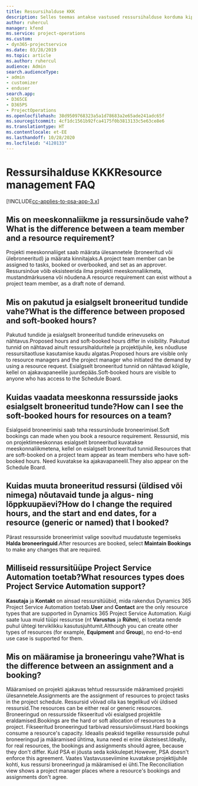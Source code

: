 ```yaml
---
title: Ressursihalduse KKK
description: Selles teemas antakse vastused ressursihalduse korduma kippuvatele küsimustele.
author: ruhercul
manager: kfend
ms.service: project-operations
ms.custom:
- dyn365-projectservice
ms.date: 03/28/2019
ms.topic: article
ms.author: ruhercul
audience: Admin
search.audienceType:
- admin
- customizer
- enduser
search.app:
- D365CE
- D365PS
- ProjectOperations
ms.openlocfilehash: 38d9509768323a5a1d78683a2e65ade241adc65f
ms.sourcegitcommit: 4cf1dc1561b92fca4175f0b3813133c5e63ce8e6
ms.translationtype: HT
ms.contentlocale: et-EE
ms.lasthandoff: 10/28/2020
ms.locfileid: "4120133"
---
```

# <a name="resource-management-faq"></a><span data-ttu-id="4faca-103">Ressursihalduse KKK</span><span class="sxs-lookup"><span data-stu-id="4faca-103">Resource management FAQ</span></span>

[!INCLUDE[cc-applies-to-psa-app-3.x](../includes/cc-applies-to-psa-app-3x.md)]

## <a name="what-is-the-difference-between-a-team-member-and-a-resource-requirement"></a><span data-ttu-id="4faca-104">Mis on meeskonnaliikme ja ressursinõude vahe?</span><span class="sxs-lookup"><span data-stu-id="4faca-104">What is the difference between a team member and a resource requirement?</span></span>

<span data-ttu-id="4faca-105">Projekti meeskonnaliiget saab määrata ülesannetele (broneeritud või ülebroneeritud) ja määrata kinnitajaks.</span><span class="sxs-lookup"><span data-stu-id="4faca-105">A project team member can be assigned to tasks, booked or overbooked, and set as an approver.</span></span> <span data-ttu-id="4faca-106">Ressursinõue võib eksisteerida ilma projekti meeskonnaliikmeta, mustandmärkusena või nõudena.</span><span class="sxs-lookup"><span data-stu-id="4faca-106">A resource requirement can exist without a project team member, as a draft note of demand.</span></span> 

## <a name="what-is-the-difference-between-proposed-and-soft-booked-hours"></a><span data-ttu-id="4faca-107">Mis on pakutud ja esialgselt broneeritud tundide vahe?</span><span class="sxs-lookup"><span data-stu-id="4faca-107">What is the difference between proposed and soft-booked hours?</span></span>

<span data-ttu-id="4faca-108">Pakutud tundide ja esialgselt broneeritud tundide erinevuseks on nähtavus.</span><span class="sxs-lookup"><span data-stu-id="4faca-108">Proposed hours and soft-booked hours differ in visibility.</span></span> <span data-ttu-id="4faca-109">Pakutud tunnid on nähtavad ainult ressursihalduritele ja projektijuhile, kes nõudluse ressursitaotluse kasutamise kaudu algatas.</span><span class="sxs-lookup"><span data-stu-id="4faca-109">Proposed hours are visible only to resource managers and the project manager who initiated the demand by using a resource request.</span></span> <span data-ttu-id="4faca-110">Esialgselt broneeritud tunnid on nähtavad kõigile, kellel on ajakavapaneelile juurdepääs.</span><span class="sxs-lookup"><span data-stu-id="4faca-110">Soft-booked hours are visible to anyone who has access to the Schedule Board.</span></span>

## <a name="how-can-i-see-the-soft-booked-hours-for-resources-on-a-team"></a><span data-ttu-id="4faca-111">Kuidas vaadata meeskonna ressursside jaoks esialgselt broneeritud tunde?</span><span class="sxs-lookup"><span data-stu-id="4faca-111">How can I see the soft-booked hours for resources on a team?</span></span>

<span data-ttu-id="4faca-112">Esialgseid broneerimisi saab teha ressursinõude broneerimisel.</span><span class="sxs-lookup"><span data-stu-id="4faca-112">Soft bookings can made when you book a resource requirement.</span></span> <span data-ttu-id="4faca-113">Ressursid, mis on projektimeeskonnas esialgselt broneeritud kuvatakse meeskonnaliikmetena, kellel on esialgselt broneeritud tunnid.</span><span class="sxs-lookup"><span data-stu-id="4faca-113">Resources that are soft-booked on a project team appear as team members who have soft-booked hours.</span></span> <span data-ttu-id="4faca-114">Need kuvatakse ka ajakavapaneelil.</span><span class="sxs-lookup"><span data-stu-id="4faca-114">They also appear on the Schedule Board.</span></span>

## <a name="how-do-i-change-the-required-hours-and-the-start-and-end-dates-for-a-resource-generic-or-named-that-i-booked"></a><span data-ttu-id="4faca-115">Kuidas muuta broneeritud ressursi (üldised või nimega) nõutavaid tunde ja algus- ning lõppkuupäevi?</span><span class="sxs-lookup"><span data-stu-id="4faca-115">How do I change the required hours, and the start and end dates, for a resource (generic or named) that I booked?</span></span>

<span data-ttu-id="4faca-116">Pärast ressursside broneerimist valige soovitud muudatuste tegemiseks **Halda broneeringuid**.</span><span class="sxs-lookup"><span data-stu-id="4faca-116">After resources are booked, select **Maintain Bookings** to make any changes that are required.</span></span>

## <a name="what-resources-types-does-project-service-automation-support"></a><span data-ttu-id="4faca-117">Milliseid ressursitüüpe Project Service Automation toetab?</span><span class="sxs-lookup"><span data-stu-id="4faca-117">What resources types does Project Service Automation support?</span></span>

<span data-ttu-id="4faca-118">**Kasutaja** ja **Kontakt** on ainsad ressursitüübid, mida rakendus Dynamics 365 Project Service Automation toetab.</span><span class="sxs-lookup"><span data-stu-id="4faca-118">**User** and **Contact** are the only resource types that are supported in Dynamics 365 Project Service Automation.</span></span> <span data-ttu-id="4faca-119">Kuigi saate luua muid tüüpi ressursse (nt **Varustus** ja **Rühm**), ei toetata nende puhul ühtegi terviklikku kasutusjuhtumit.</span><span class="sxs-lookup"><span data-stu-id="4faca-119">Although you can create other types of resources (for example, **Equipment** and **Group**), no end-to-end use case is supported for them.</span></span>

## <a name="what-is-the-difference-between-an-assignment-and-a-booking"></a><span data-ttu-id="4faca-120">Mis on määramise ja broneeringu vahe?</span><span class="sxs-lookup"><span data-stu-id="4faca-120">What is the difference between an assignment and a booking?</span></span>

<span data-ttu-id="4faca-121">Määramised on projekti ajakavas tehtud ressursside määramised projekti ülesannetele.</span><span class="sxs-lookup"><span data-stu-id="4faca-121">Assignments are the assignment of resources to project tasks in the project schedule.</span></span> <span data-ttu-id="4faca-122">Ressursid võivad olla kas tegelikud või üldised ressursid.</span><span class="sxs-lookup"><span data-stu-id="4faca-122">The resources can be either real or generic resources.</span></span> <span data-ttu-id="4faca-123">Broneeringud on ressursside fikseeritud või esialgsed projektile eraldamised.</span><span class="sxs-lookup"><span data-stu-id="4faca-123">Bookings are the hard or soft allocation of resources to a project.</span></span> <span data-ttu-id="4faca-124">Fikseeritud broneeringud tarbivad ressursivõimsust.</span><span class="sxs-lookup"><span data-stu-id="4faca-124">Hard bookings consume a resource's capacity.</span></span> <span data-ttu-id="4faca-125">Ideaalis peaksid tegelike ressursside puhul broneeringud ja määramised ühtima, kuna need ei erine üksteisest.</span><span class="sxs-lookup"><span data-stu-id="4faca-125">Ideally, for real resources, the bookings and assignments should agree, because they don't differ.</span></span> <span data-ttu-id="4faca-126">Kuid PSA ei jõusta seda kokkulepet.</span><span class="sxs-lookup"><span data-stu-id="4faca-126">However, PSA doesn't enforce this agreement.</span></span> <span data-ttu-id="4faca-127">Vaates Vastavusseviimine kuvatakse projektijuhile kohti, kus ressursi broneeringud ja määramised ei ühti.</span><span class="sxs-lookup"><span data-stu-id="4faca-127">The Reconciliation view shows a project manager places where a resource's bookings and assignments don't agree.</span></span>
